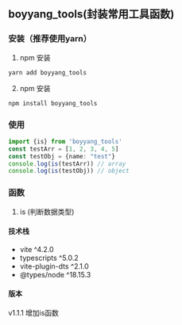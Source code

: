 ## boyyang_tools(封装常用工具函数)

### 安装（推荐使用yarn）
1. npm 安装
```yarn
yarn add boyyang_tools
```
2. npm 安装
```npm
npm install boyyang_tools
```
### 使用
```typescript
import {is} from 'boyyang_tools'
const testArr = [1, 2, 3, 4, 5]
const testObj = {name: "test"}
console.log(is(testArr)) // array
console.log(is(testObj)) // object
```
### 函数
1. is (判断数据类型)

#### 技术栈

* vite            ^4.2.0
* typescripts     ^5.0.2
* vite-plugin-dts ^2.1.0
* @types/node     ^18.15.3

#### 版本
v1.1.1 增加is函数
